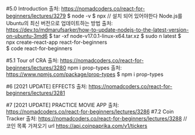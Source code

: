 #5.0 Introduction
출처: <https://nomadcoders.co/react-for-beginners/lectures/3279>
$ node -v
$ npx
// 설치 되어 있어야한다
Node.js를 Ubuntu의 최신 버전으로 업데이트하는 방법
출처: <https://dev.to/mdmarufsarker/how-to-update-nodejs-to-the-latest-version-on-ubuntu-3md6>
$ tar -xf node-v17.0.1-linux-x64.tar.xz
$ sudo n latest
$ npx create-react-app react-for-beginners  
$ code react-for-beginners

#5.1 Tour of CRA
출처: <https://nomadcoders.co/react-for-beginners/lectures/3280>
npm i prop-types
출처: <https://www.npmjs.com/package/prop-types>
$ npm i prop-types

#6 [2021 UPDATE] EFFECTS
출처: <https://nomadcoders.co/react-for-beginners/lectures/3281>

#7 [2021 UPDATE] PRACTICE MOVIE APP
출처: <https://nomadcoders.co/react-for-beginners/lectures/3286>
#7.2 Coin Tracker
출처: <https://nomadcoders.co/react-for-beginners/lectures/3288>
//코인 목록 가져오기 url https://api.coinpaprika.com/v1/tickers
